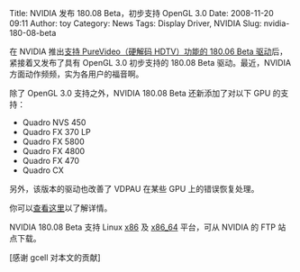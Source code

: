 Title: NVIDIA 发布 180.08 Beta，初步支持 OpenGL 3.0
Date: 2008-11-20 09:11
Author: toy
Category: News
Tags: Display Driver, NVIDIA
Slug: nvidia-180-08-beta

在 NVIDIA 推出[支持 PureVideo（硬解码 HDTV）功能的 180.06 Beta
驱动](http://linuxtoy.org/archives/linux-video-decode.html)后，紧接着又发布了具有
OpenGL 3.0 初步支持的 180.08 Beta 驱动。最近，NVIDIA
方面动作频频，实为各用户的福音啊。

除了 OpenGL 3.0 支持之外，NVIDIA 180.08 Beta 还新添加了对以下 GPU
的支持：

-   Quadro NVS 450
-   Quadro FX 370 LP
-   Quadro FX 5800
-   Quadro FX 4800
-   Quadro FX 470
-   Quadro CX

另外，该版本的驱动也改善了 VDPAU 在某些 GPU 上的错误恢复处理。

你可以[查看这里](http://www.nvnews.net/vbulletin/showthread.php?p=1847941)以了解详情。

NVIDIA 180.08 Beta 支持 Linux
[x86](%20ftp://download.nvidia.com/XFree86/Linux-x86/180.08/) 及
[x86\_64](ftp://download.nvidia.com/XFree86/Linux-x86_64/180.08/)
平台，可从 NVIDIA 的 FTP 站点下载。

[感谢 gcell 对本文的贡献]
